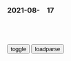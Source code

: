 ### 2021-08-　17

```note
```

<table id="tbc" style="white-space:pre-wrap">
</table>
<button onclick="toggleb()">toggle</button>
<button onclick="loadparse()">loadparse</button>
<br>
<!-- 🌸<br>🍅-　-🍑<hr>🍀 --> <textarea rows="30" cols="100" style="display: none" id="tar">

让美g人先走！
http://baijiahao.baidu.com/s?id=1708239348964671361

　eoglpeng
让老大哥先逃。

拜登称不后悔撤军：a富汗不愿为自己而战，那美军也不用打了
http://k.sina.com.cn/article_5347795977_m13ec0e40902000tukp.html

每一句都是精华的人生感悟，见解独到，受益一生
http://k.sina.com.cn/article_6902765246_19b6fd6be00100y99c.html

　　一、无论什么年龄，别辜负最好的时光。把每一句“我不会”都改为“我可以学”，把每一句“我不敢”都改为“我一定行”。尝试总比始终不敢开始要强！经历了才无侮！

　　十四、后来，有人会送你三十块一枝的玫瑰，三百块一支的口红，三千块一件的大衣，三万块一个的包，但你的爱情，其实是从三块钱一杯的奶茶开始的。

　　二十、世界上最开心的事就是经历了千山万水，找回了曾经丢失的自己；看过了肮脏龌龊，依然保有一颗晶莹剔透的心。

　　二十四、钱的背后是“事”，把事做到极致，事成则钱自来！事的背后是“人”，把人做好了，结果一定会更好！人的背后是“命”，把生命维护好了，好运随之而来！命的背后是“道”，只要你心怀善念，正道就在眼前！

用心珍藏的经典说说，回味无穷，太赞了
https://new.qq.com/omn/20210529/20210529A049Z900.html

十六、人和人之间舒服的关系，是可以一直不说话，也可以随时说话。——张嘉佳

十七、在女一号身边，没准你能成为女二号；而在路人甲身边，你永远都是路人乙。

用25000条皮筋制作一张蹦床，作死老外测试，体验效果棒极了
https://www.bilibili.com/video/BV1k54y1j7tX

德云社炮轰日本：老郭不带一句脏话骂得真过瘾，日本人也能算人
https://haokan.baidu.com/v?vid=14377071025811428371

岳云鹏相声《做个有钱人》小岳岳：日本人也能算人吗
https://v.qq.com/x/page/k08337gjiy9.html

t利班收缴平m武器：“他们不再需要武器自保
https://baijiahao.baidu.com/s?id=1708317614431219321&wfr=spider&for=pc

十二本纪·秦始皇本纪
https://so.gushiwen.cn/guwen/bookv_46653FD803893E4F06E382CF4FE130C8.aspx

收天下兵，聚之咸阳，销以为锺鐻，金人十二，重各千石，置廷宫中。

吹死婊活！很多“神作”被奶死，只有这部能成为神话
https://baijiahao.baidu.com/s?id=1576758484733789305&wfr=spider&for=pc

吹得越凶，死的越惨；骂的厉害，却能发展的不错。

毒奶”其实是一把双刃剑

我不管，我就是要吹！

裤作是百分之。的。nimin000加百分之九十九的京。一一号牛
0兰的花匯能0得强者的心`卉笸他们变得一一虫哲荐
勿问成功的秘诀为何且尽全力贡献你应该贡献的量吧。一一华纳
京，那是然付给、人、类去雕琢的圭石：一一满贝尔
谁要是游人牛他就一事无成谁不能买分京，使永远是一个奴过。一一歌德
京都就是字校。在那圭,与其说好的教而是原自不如说好的教而是京。一一海贝尔
生命不可能有两次但许多人莲买盘京都做不到一一吕凯荐
京槳不等于是呼吸京紫是活动。一一卢

少女被连扇20多下巴掌！最新进展来了
https://m.gmw.cn/baijia/2021-08/16/1302490276.html

https://imgm.gmw.cn/attachement/jpg/site215/20210816/4730319759835481504.jpg

即将上台的塔利bz治l袖是谁？3年前刚出狱，最令美g忌惮的“关键l导人
https://baijiahao.baidu.com/s?id=1708253848723950428&wfr=spider&for=pc

b士小朱
这种愚蠢的行为，丰臣秀吉也干过——将德川家康流放关东地区

即将上台的塔利bz治l袖是谁？3年前刚出狱，最令美g忌惮的“关键l导人
https://baijiahao.baidu.com/s?id=1708254008133799749&wfr=spider&for=pc

y丽莎白的舅舅
b拉达尔应该是好人！！！从他的身上我看到了乔峰的影子 既然是a富汗rm的名义！那么我完全支持a富汗rm的选择

z洪泽湖梦游的星宿
阿富h又回到阿富hrm的手里，希望多难的这块土地开出美丽的和平的花朵

h萌小舞
屠龙勇士大概率会变成恶龙

</textarea> <!-- 🍀<br>🍑-　-🍅<hr>🌸 -->

```tip
```

<script src="https://cdn.jsdelivr.net/npm/jquery@3.5.1/dist/jquery.min.js"></script>

<link rel="stylesheet" href="https://cdn.jsdelivr.net/gh/fancyapps/fancybox@3.5.7/dist/jquery.fancybox.min.css" />
<script src="https://cdn.jsdelivr.net/gh/fancyapps/fancybox@3.5.7/dist/jquery.fancybox.min.js"></script>

<script type="text/javascript">

var __urlRegex = /(\b(https?|ftp|file):\/\/[-A-Z0-9+&@#\/%?=~_|!:,.;]*[-A-Z0-9+&@#\/%=~_|])/ig;
var __imgRegex = /\.(?:jpe?g|gif|png)$/i;

loadparse();

function parseURL($string){

    var exp = __urlRegex;
    return $string.replace(exp,function(match){
            __imgRegex.lastIndex=0;
            if(__imgRegex.test(match)){
                return '<a data-fancybox="gallery" href="' + match.replace("/p=700", "")
                 + '"><img src="' + match.replace("/p=700", "/p=160x200")+'" width="64"></a>';
            }
            else{
                return '<a href="' + match + '" target="_blank">' + match + '</a>';
            }
        }
    );
}

function loadparse() {
  tbc.innerHTML = parseURL(tar.value);
}

function toggleb() {
  var x = document.getElementById("tar");
  if (x.style.display === "none") {
    x.style.display = "";
  } else {
    x.style.display = "none";
  }
}

</script>
